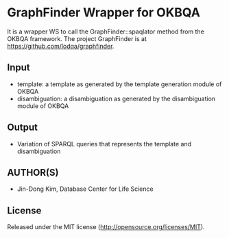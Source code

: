 GraphFinder Wrapper for OKBQA
=============================

It is a wrapper WS to call the GraphFinder::spaqlator method from the OKBQA framework.
The project GraphFinder is at https://github.com/lodqa/graphfinder.

Input
-----

* template: a template as generated by the template generation module of OKBQA
* disambiguation: a disambiguation as generated by the disambiguation module of OKBQA

Output
------

* Variation of SPARQL queries that represents the template and disambiguation

AUTHOR(S)
---------

* Jin-Dong Kim, Database Center for Life Science

License
-------

Released under the MIT license (http://opensource.org/licenses/MIT).
